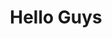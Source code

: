 <div>
<h1 align="center">Hello Guys </h1>
<img src="https://raw.githubusercontent.com/kaueMarques/kaueMarques/master/hi.gif" width="3px">
</div>
